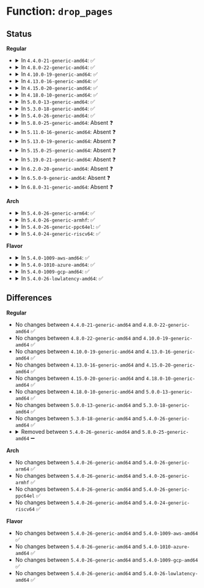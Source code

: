 # Function: <code>drop_pages</code>

## Status
<b>Regular</b>
<ul>
<li>
<details>
<summary>In <code>4.4.0-21-generic-amd64</code>: ✅</summary>

```c
void drop_pages(struct page_list * pl)
```

```json
{
  "name": "drop_pages",
  "collision_type": "Unique Static",
  "inline_type": "No",
  "funcs": [
    {
      "addr": 18446744071585839696,
      "name": "drop_pages",
      "external": false,
      "loc": "drivers/md/dm-kcopyd.c:271",
      "file": "drivers/md/dm-kcopyd.c",
      "inline": "seen, unknown",
      "caller_inline": [],
      "caller_func": [
        "drivers/md/dm-kcopyd.c:dm_kcopyd_client_create",
        "drivers/md/dm-kcopyd.c:dm_kcopyd_client_create",
        "drivers/md/dm-kcopyd.c:dm_kcopyd_client_destroy"
      ]
    }
  ],
  "symbols": [
    {
      "addr": 18446744071585839696,
      "name": "drop_pages",
      "section": ".text",
      "bind": "STB_LOCAL",
      "size": 56
    }
  ]
}
```
</details>
</li>
<li>
<details>
<summary>In <code>4.8.0-22-generic-amd64</code>: ✅</summary>

```c
void drop_pages(struct page_list * pl)
```

```json
{
  "name": "drop_pages",
  "collision_type": "Unique Static",
  "inline_type": "No",
  "funcs": [
    {
      "addr": 18446744071586234224,
      "name": "drop_pages",
      "external": false,
      "loc": "drivers/md/dm-kcopyd.c:271",
      "file": "drivers/md/dm-kcopyd.c",
      "inline": "seen, unknown",
      "caller_inline": [],
      "caller_func": [
        "drivers/md/dm-kcopyd.c:dm_kcopyd_client_destroy",
        "drivers/md/dm-kcopyd.c:dm_kcopyd_client_create",
        "drivers/md/dm-kcopyd.c:dm_kcopyd_client_create"
      ]
    }
  ],
  "symbols": [
    {
      "addr": 18446744071586234224,
      "name": "drop_pages",
      "section": ".text",
      "bind": "STB_LOCAL",
      "size": 56
    }
  ]
}
```
</details>
</li>
<li>
<details>
<summary>In <code>4.10.0-19-generic-amd64</code>: ✅</summary>

```c
void drop_pages(struct page_list * pl)
```

```json
{
  "name": "drop_pages",
  "collision_type": "Unique Static",
  "inline_type": "No",
  "funcs": [
    {
      "addr": 18446744071586439072,
      "name": "drop_pages",
      "external": false,
      "loc": "drivers/md/dm-kcopyd.c:271",
      "file": "drivers/md/dm-kcopyd.c",
      "inline": "seen, unknown",
      "caller_inline": [],
      "caller_func": [
        "drivers/md/dm-kcopyd.c:dm_kcopyd_client_destroy",
        "drivers/md/dm-kcopyd.c:dm_kcopyd_client_create",
        "drivers/md/dm-kcopyd.c:dm_kcopyd_client_create"
      ]
    }
  ],
  "symbols": [
    {
      "addr": 18446744071586439072,
      "name": "drop_pages",
      "section": ".text",
      "bind": "STB_LOCAL",
      "size": 56
    }
  ]
}
```
</details>
</li>
<li>
<details>
<summary>In <code>4.13.0-16-generic-amd64</code>: ✅</summary>

```c
void drop_pages(struct page_list * pl)
```

```json
{
  "name": "drop_pages",
  "collision_type": "Unique Static",
  "inline_type": "No",
  "funcs": [
    {
      "addr": 18446744071586544304,
      "name": "drop_pages",
      "external": false,
      "loc": "drivers/md/dm-kcopyd.c:271",
      "file": "drivers/md/dm-kcopyd.c",
      "inline": "seen, unknown",
      "caller_inline": [],
      "caller_func": [
        "drivers/md/dm-kcopyd.c:dm_kcopyd_client_destroy",
        "drivers/md/dm-kcopyd.c:dm_kcopyd_client_create",
        "drivers/md/dm-kcopyd.c:dm_kcopyd_client_create"
      ]
    }
  ],
  "symbols": [
    {
      "addr": 18446744071586544304,
      "name": "drop_pages",
      "section": ".text",
      "bind": "STB_LOCAL",
      "size": 57
    }
  ]
}
```
</details>
</li>
<li>
<details>
<summary>In <code>4.15.0-20-generic-amd64</code>: ✅</summary>

```c
void drop_pages(struct page_list * pl)
```

```json
{
  "name": "drop_pages",
  "collision_type": "Unique Static",
  "inline_type": "No",
  "funcs": [
    {
      "addr": 18446744071587011856,
      "name": "drop_pages",
      "external": false,
      "loc": "drivers/md/dm-kcopyd.c:271",
      "file": "drivers/md/dm-kcopyd.c",
      "inline": "seen, unknown",
      "caller_inline": [],
      "caller_func": [
        "drivers/md/dm-kcopyd.c:dm_kcopyd_client_destroy",
        "drivers/md/dm-kcopyd.c:dm_kcopyd_client_create",
        "drivers/md/dm-kcopyd.c:dm_kcopyd_client_create"
      ]
    }
  ],
  "symbols": [
    {
      "addr": 18446744071587011856,
      "name": "drop_pages",
      "section": ".text",
      "bind": "STB_LOCAL",
      "size": 57
    }
  ]
}
```
</details>
</li>
<li>
<details>
<summary>In <code>4.18.0-10-generic-amd64</code>: ✅</summary>

```c
void drop_pages(struct page_list * pl)
```

```json
{
  "name": "drop_pages",
  "collision_type": "Unique Static",
  "inline_type": "No",
  "funcs": [
    {
      "addr": 18446744071587310512,
      "name": "drop_pages",
      "external": false,
      "loc": "drivers/md/dm-kcopyd.c:272",
      "file": "drivers/md/dm-kcopyd.c",
      "inline": "seen, unknown",
      "caller_inline": [],
      "caller_func": [
        "drivers/md/dm-kcopyd.c:dm_kcopyd_client_destroy",
        "drivers/md/dm-kcopyd.c:dm_kcopyd_client_create",
        "drivers/md/dm-kcopyd.c:dm_kcopyd_client_create"
      ]
    }
  ],
  "symbols": [
    {
      "addr": 18446744071587310512,
      "name": "drop_pages",
      "section": ".text",
      "bind": "STB_LOCAL",
      "size": 56
    }
  ]
}
```
</details>
</li>
<li>
<details>
<summary>In <code>5.0.0-13-generic-amd64</code>: ✅</summary>

```c
void drop_pages(struct page_list * pl)
```

```json
{
  "name": "drop_pages",
  "collision_type": "Unique Static",
  "inline_type": "No",
  "funcs": [
    {
      "addr": 18446744071587490608,
      "name": "drop_pages",
      "external": false,
      "loc": "drivers/md/dm-kcopyd.c:274",
      "file": "drivers/md/dm-kcopyd.c",
      "inline": "seen, unknown",
      "caller_inline": [],
      "caller_func": [
        "drivers/md/dm-kcopyd.c:dm_kcopyd_client_destroy",
        "drivers/md/dm-kcopyd.c:dm_kcopyd_client_create",
        "drivers/md/dm-kcopyd.c:dm_kcopyd_client_create"
      ]
    }
  ],
  "symbols": [
    {
      "addr": 18446744071587490608,
      "name": "drop_pages",
      "section": ".text",
      "bind": "STB_LOCAL",
      "size": 56
    }
  ]
}
```
</details>
</li>
<li>
<details>
<summary>In <code>5.3.0-18-generic-amd64</code>: ✅</summary>

```c
void drop_pages(struct page_list * pl)
```

```json
{
  "name": "drop_pages",
  "collision_type": "Unique Static",
  "inline_type": "No",
  "funcs": [
    {
      "addr": 18446744071587764352,
      "name": "drop_pages",
      "external": false,
      "loc": "drivers/md/dm-kcopyd.c:292",
      "file": "drivers/md/dm-kcopyd.c",
      "inline": "seen, unknown",
      "caller_inline": [],
      "caller_func": [
        "drivers/md/dm-kcopyd.c:dm_kcopyd_client_destroy",
        "drivers/md/dm-kcopyd.c:dm_kcopyd_client_create",
        "drivers/md/dm-kcopyd.c:dm_kcopyd_client_create"
      ]
    }
  ],
  "symbols": [
    {
      "addr": 18446744071587764352,
      "name": "drop_pages",
      "section": ".text",
      "bind": "STB_LOCAL",
      "size": 57
    }
  ]
}
```
</details>
</li>
<li>
<details>
<summary>In <code>5.4.0-26-generic-amd64</code>: ✅</summary>

```c
void drop_pages(struct page_list * pl)
```

```json
{
  "name": "drop_pages",
  "collision_type": "Unique Static",
  "inline_type": "No",
  "funcs": [
    {
      "addr": 18446744071587968800,
      "name": "drop_pages",
      "external": false,
      "loc": "drivers/md/dm-kcopyd.c:292",
      "file": "drivers/md/dm-kcopyd.c",
      "inline": "seen, unknown",
      "caller_inline": [],
      "caller_func": [
        "drivers/md/dm-kcopyd.c:dm_kcopyd_client_destroy",
        "drivers/md/dm-kcopyd.c:dm_kcopyd_client_create",
        "drivers/md/dm-kcopyd.c:dm_kcopyd_client_create"
      ]
    }
  ],
  "symbols": [
    {
      "addr": 18446744071587968800,
      "name": "drop_pages",
      "section": ".text",
      "bind": "STB_LOCAL",
      "size": 57
    }
  ]
}
```
</details>
</li>
<li>
<details>
<summary>In <code>5.8.0-25-generic-amd64</code>: Absent ❓</summary>

```json
{
  "name": "drop_pages",
  "collision_type": "Unique Static",
  "inline_type": "Full",
  "funcs": [
    {
      "addr": 18446744071588821404,
      "name": "drop_pages",
      "external": false,
      "loc": "drivers/md/dm-kcopyd.c:292",
      "file": "drivers/md/dm-kcopyd.c",
      "inline": "not declared, inlined",
      "caller_inline": [],
      "caller_func": []
    }
  ],
  "symbols": []
}
```
</details>
</li>
<li>
<details>
<summary>In <code>5.11.0-16-generic-amd64</code>: Absent ❓</summary>

```json
{
  "name": "drop_pages",
  "collision_type": "Unique Static",
  "inline_type": "Full",
  "funcs": [
    {
      "addr": 18446744071588838060,
      "name": "drop_pages",
      "external": false,
      "loc": "drivers/md/dm-kcopyd.c:292",
      "file": "drivers/md/dm-kcopyd.c",
      "inline": "not declared, inlined",
      "caller_inline": [],
      "caller_func": []
    }
  ],
  "symbols": []
}
```
</details>
</li>
<li>
<details>
<summary>In <code>5.13.0-19-generic-amd64</code>: Absent ❓</summary>

```json
{
  "name": "drop_pages",
  "collision_type": "Unique Static",
  "inline_type": "Full",
  "funcs": [
    {
      "addr": 18446744071588726061,
      "name": "drop_pages",
      "external": false,
      "loc": "drivers/md/dm-kcopyd.c:292",
      "file": "drivers/md/dm-kcopyd.c",
      "inline": "not declared, inlined",
      "caller_inline": [
        "drivers/md/dm-kcopyd.c:dm_kcopyd_client_create"
      ],
      "caller_func": []
    }
  ],
  "symbols": []
}
```
</details>
</li>
<li>
<details>
<summary>In <code>5.15.0-25-generic-amd64</code>: Absent ❓</summary>

```json
{
  "name": "drop_pages",
  "collision_type": "Unique Static",
  "inline_type": "Full",
  "funcs": [
    {
      "addr": 18446744071589415560,
      "name": "drop_pages",
      "external": false,
      "loc": "drivers/md/dm-kcopyd.c:292",
      "file": "drivers/md/dm-kcopyd.c",
      "inline": "not declared, inlined",
      "caller_inline": [
        "drivers/md/dm-kcopyd.c:dm_kcopyd_client_destroy",
        "drivers/md/dm-kcopyd.c:dm_kcopyd_client_create",
        "drivers/md/dm-kcopyd.c:dm_kcopyd_client_create"
      ],
      "caller_func": []
    }
  ],
  "symbols": []
}
```
</details>
</li>
<li>
<details>
<summary>In <code>5.19.0-21-generic-amd64</code>: Absent ❓</summary>

```json
{
  "name": "drop_pages",
  "collision_type": "Unique Static",
  "inline_type": "Full",
  "funcs": [
    {
      "addr": 18446744071590892824,
      "name": "drop_pages",
      "external": false,
      "loc": "drivers/md/dm-kcopyd.c:292",
      "file": "drivers/md/dm-kcopyd.c",
      "inline": "not declared, inlined",
      "caller_inline": [
        "drivers/md/dm-kcopyd.c:dm_kcopyd_client_destroy",
        "drivers/md/dm-kcopyd.c:dm_kcopyd_client_create",
        "drivers/md/dm-kcopyd.c:dm_kcopyd_client_create"
      ],
      "caller_func": []
    }
  ],
  "symbols": []
}
```
</details>
</li>
<li>
<details>
<summary>In <code>6.2.0-20-generic-amd64</code>: Absent ❓</summary>

```json
{
  "name": "drop_pages",
  "collision_type": "Unique Static",
  "inline_type": "Full",
  "funcs": [
    {
      "addr": 18446744071592588344,
      "name": "drop_pages",
      "external": false,
      "loc": "drivers/md/dm-kcopyd.c:292",
      "file": "drivers/md/dm-kcopyd.c",
      "inline": "not declared, inlined",
      "caller_inline": [
        "drivers/md/dm-kcopyd.c:dm_kcopyd_client_destroy",
        "drivers/md/dm-kcopyd.c:dm_kcopyd_client_create",
        "drivers/md/dm-kcopyd.c:dm_kcopyd_client_create"
      ],
      "caller_func": []
    }
  ],
  "symbols": []
}
```
</details>
</li>
<li>
<details>
<summary>In <code>6.5.0-9-generic-amd64</code>: Absent ❓</summary>

```json
{
  "name": "drop_pages",
  "collision_type": "Unique Static",
  "inline_type": "Full",
  "funcs": [
    {
      "addr": 18446744071593018792,
      "name": "drop_pages",
      "external": false,
      "loc": "drivers/md/dm-kcopyd.c:296",
      "file": "drivers/md/dm-kcopyd.c",
      "inline": "not declared, inlined",
      "caller_inline": [
        "drivers/md/dm-kcopyd.c:dm_kcopyd_client_destroy",
        "drivers/md/dm-kcopyd.c:dm_kcopyd_client_create",
        "drivers/md/dm-kcopyd.c:dm_kcopyd_client_create"
      ],
      "caller_func": []
    }
  ],
  "symbols": []
}
```
</details>
</li>
<li>
<details>
<summary>In <code>6.8.0-31-generic-amd64</code>: Absent ❓</summary>

```json
{
  "name": "drop_pages",
  "collision_type": "Unique Static",
  "inline_type": "Full",
  "funcs": [
    {
      "addr": 18446744071593770344,
      "name": "drop_pages",
      "external": false,
      "loc": "drivers/md/dm-kcopyd.c:296",
      "file": "drivers/md/dm-kcopyd.c",
      "inline": "not declared, inlined",
      "caller_inline": [
        "drivers/md/dm-kcopyd.c:dm_kcopyd_client_destroy",
        "drivers/md/dm-kcopyd.c:dm_kcopyd_client_create",
        "drivers/md/dm-kcopyd.c:dm_kcopyd_client_create"
      ],
      "caller_func": []
    }
  ],
  "symbols": []
}
```
</details>
</li>
</ul>
<b>Arch</b>
<ul>
<li>
<details>
<summary>In <code>5.4.0-26-generic-arm64</code>: ✅</summary>

```c
void drop_pages(struct page_list * pl)
```

```json
{
  "name": "drop_pages",
  "collision_type": "Unique Static",
  "inline_type": "No",
  "funcs": [
    {
      "addr": 18446603336501209648,
      "name": "drop_pages",
      "external": false,
      "loc": "drivers/md/dm-kcopyd.c:292",
      "file": "drivers/md/dm-kcopyd.c",
      "inline": "seen, unknown",
      "caller_inline": [],
      "caller_func": [
        "drivers/md/dm-kcopyd.c:dm_kcopyd_client_destroy",
        "drivers/md/dm-kcopyd.c:dm_kcopyd_client_create",
        "drivers/md/dm-kcopyd.c:dm_kcopyd_client_create"
      ]
    }
  ],
  "symbols": [
    {
      "addr": 18446603336501209648,
      "name": "drop_pages",
      "section": ".text",
      "bind": "STB_LOCAL",
      "size": 76
    }
  ]
}
```
</details>
</li>
<li>
<details>
<summary>In <code>5.4.0-26-generic-armhf</code>: ✅</summary>

```c
void drop_pages(struct page_list * pl)
```

```json
{
  "name": "drop_pages",
  "collision_type": "Unique Static",
  "inline_type": "No",
  "funcs": [
    {
      "addr": 3233715388,
      "name": "drop_pages",
      "external": false,
      "loc": "drivers/md/dm-kcopyd.c:292",
      "file": "drivers/md/dm-kcopyd.c",
      "inline": "seen, unknown",
      "caller_inline": [],
      "caller_func": [
        "drivers/md/dm-kcopyd.c:dm_kcopyd_client_destroy",
        "drivers/md/dm-kcopyd.c:dm_kcopyd_client_create",
        "drivers/md/dm-kcopyd.c:dm_kcopyd_client_create"
      ]
    }
  ],
  "symbols": [
    {
      "addr": 3233715388,
      "name": "drop_pages",
      "section": ".text",
      "bind": "STB_LOCAL",
      "size": 68
    }
  ]
}
```
</details>
</li>
<li>
<details>
<summary>In <code>5.4.0-26-generic-ppc64el</code>: ✅</summary>

```c
void drop_pages(struct page_list * pl)
```

```json
{
  "name": "drop_pages",
  "collision_type": "Unique Static",
  "inline_type": "No",
  "funcs": [
    {
      "addr": 13835058055294733952,
      "name": "drop_pages",
      "external": false,
      "loc": "drivers/md/dm-kcopyd.c:292",
      "file": "drivers/md/dm-kcopyd.c",
      "inline": "seen, unknown",
      "caller_inline": [],
      "caller_func": [
        "drivers/md/dm-kcopyd.c:dm_kcopyd_client_create",
        "drivers/md/dm-kcopyd.c:client_free_pages"
      ]
    }
  ],
  "symbols": [
    {
      "addr": 13835058055294733952,
      "name": "drop_pages",
      "section": ".text",
      "bind": "STB_LOCAL",
      "size": 116
    }
  ]
}
```
</details>
</li>
<li>
<details>
<summary>In <code>5.4.0-24-generic-riscv64</code>: ✅</summary>

```c
void drop_pages(struct page_list * pl)
```

```json
{
  "name": "drop_pages",
  "collision_type": "Unique Static",
  "inline_type": "No",
  "funcs": [
    {
      "addr": 18446743936277908916,
      "name": "drop_pages",
      "external": false,
      "loc": "drivers/md/dm-kcopyd.c:292",
      "file": "drivers/md/dm-kcopyd.c",
      "inline": "seen, unknown",
      "caller_inline": [],
      "caller_func": [
        "drivers/md/dm-kcopyd.c:dm_kcopyd_client_destroy",
        "drivers/md/dm-kcopyd.c:dm_kcopyd_client_create",
        "drivers/md/dm-kcopyd.c:dm_kcopyd_client_create"
      ]
    }
  ],
  "symbols": [
    {
      "addr": 18446743936277908916,
      "name": "drop_pages",
      "section": ".text",
      "bind": "STB_LOCAL",
      "size": 66
    }
  ]
}
```
</details>
</li>
</ul>
<b>Flavor</b>
<ul>
<li>
<details>
<summary>In <code>5.4.0-1009-aws-amd64</code>: ✅</summary>

```c
void drop_pages(struct page_list * pl)
```

```json
{
  "name": "drop_pages",
  "collision_type": "Unique Static",
  "inline_type": "No",
  "funcs": [
    {
      "addr": 18446744071587599776,
      "name": "drop_pages",
      "external": false,
      "loc": "drivers/md/dm-kcopyd.c:292",
      "file": "drivers/md/dm-kcopyd.c",
      "inline": "seen, unknown",
      "caller_inline": [],
      "caller_func": [
        "drivers/md/dm-kcopyd.c:dm_kcopyd_client_destroy",
        "drivers/md/dm-kcopyd.c:dm_kcopyd_client_create",
        "drivers/md/dm-kcopyd.c:dm_kcopyd_client_create"
      ]
    }
  ],
  "symbols": [
    {
      "addr": 18446744071587599776,
      "name": "drop_pages",
      "section": ".text",
      "bind": "STB_LOCAL",
      "size": 57
    }
  ]
}
```
</details>
</li>
<li>
<details>
<summary>In <code>5.4.0-1010-azure-amd64</code>: ✅</summary>

```c
void drop_pages(struct page_list * pl)
```

```json
{
  "name": "drop_pages",
  "collision_type": "Unique Static",
  "inline_type": "No",
  "funcs": [
    {
      "addr": 18446744071587367856,
      "name": "drop_pages",
      "external": false,
      "loc": "drivers/md/dm-kcopyd.c:292",
      "file": "drivers/md/dm-kcopyd.c",
      "inline": "seen, unknown",
      "caller_inline": [],
      "caller_func": [
        "drivers/md/dm-kcopyd.c:dm_kcopyd_client_destroy",
        "drivers/md/dm-kcopyd.c:dm_kcopyd_client_create",
        "drivers/md/dm-kcopyd.c:dm_kcopyd_client_create"
      ]
    }
  ],
  "symbols": [
    {
      "addr": 18446744071587367856,
      "name": "drop_pages",
      "section": ".text",
      "bind": "STB_LOCAL",
      "size": 57
    }
  ]
}
```
</details>
</li>
<li>
<details>
<summary>In <code>5.4.0-1009-gcp-amd64</code>: ✅</summary>

```c
void drop_pages(struct page_list * pl)
```

```json
{
  "name": "drop_pages",
  "collision_type": "Unique Static",
  "inline_type": "No",
  "funcs": [
    {
      "addr": 18446744071587924944,
      "name": "drop_pages",
      "external": false,
      "loc": "drivers/md/dm-kcopyd.c:292",
      "file": "drivers/md/dm-kcopyd.c",
      "inline": "seen, unknown",
      "caller_inline": [],
      "caller_func": [
        "drivers/md/dm-kcopyd.c:dm_kcopyd_client_destroy",
        "drivers/md/dm-kcopyd.c:dm_kcopyd_client_create",
        "drivers/md/dm-kcopyd.c:dm_kcopyd_client_create"
      ]
    }
  ],
  "symbols": [
    {
      "addr": 18446744071587924944,
      "name": "drop_pages",
      "section": ".text",
      "bind": "STB_LOCAL",
      "size": 57
    }
  ]
}
```
</details>
</li>
<li>
<details>
<summary>In <code>5.4.0-26-lowlatency-amd64</code>: ✅</summary>

```c
void drop_pages(struct page_list * pl)
```

```json
{
  "name": "drop_pages",
  "collision_type": "Unique Static",
  "inline_type": "No",
  "funcs": [
    {
      "addr": 18446744071588040672,
      "name": "drop_pages",
      "external": false,
      "loc": "drivers/md/dm-kcopyd.c:292",
      "file": "drivers/md/dm-kcopyd.c",
      "inline": "seen, unknown",
      "caller_inline": [],
      "caller_func": [
        "drivers/md/dm-kcopyd.c:dm_kcopyd_client_destroy",
        "drivers/md/dm-kcopyd.c:dm_kcopyd_client_create",
        "drivers/md/dm-kcopyd.c:dm_kcopyd_client_create"
      ]
    }
  ],
  "symbols": [
    {
      "addr": 18446744071588040672,
      "name": "drop_pages",
      "section": ".text",
      "bind": "STB_LOCAL",
      "size": 57
    }
  ]
}
```
</details>
</li>
</ul>

## Differences
<b>Regular</b>
<ul>
<li>
No changes between <code>4.4.0-21-generic-amd64</code> and <code>4.8.0-22-generic-amd64</code> ✅
</li>
<li>
No changes between <code>4.8.0-22-generic-amd64</code> and <code>4.10.0-19-generic-amd64</code> ✅
</li>
<li>
No changes between <code>4.10.0-19-generic-amd64</code> and <code>4.13.0-16-generic-amd64</code> ✅
</li>
<li>
No changes between <code>4.13.0-16-generic-amd64</code> and <code>4.15.0-20-generic-amd64</code> ✅
</li>
<li>
No changes between <code>4.15.0-20-generic-amd64</code> and <code>4.18.0-10-generic-amd64</code> ✅
</li>
<li>
No changes between <code>4.18.0-10-generic-amd64</code> and <code>5.0.0-13-generic-amd64</code> ✅
</li>
<li>
No changes between <code>5.0.0-13-generic-amd64</code> and <code>5.3.0-18-generic-amd64</code> ✅
</li>
<li>
No changes between <code>5.3.0-18-generic-amd64</code> and <code>5.4.0-26-generic-amd64</code> ✅
</li>
<li>
<details>
<summary>Removed between <code>5.4.0-26-generic-amd64</code> and <code>5.8.0-25-generic-amd64</code> ➖</summary>

```c
void drop_pages(struct page_list * pl)
```
</details>
</li>
</ul>
<b>Arch</b>
<ul>
<li>
No changes between <code>5.4.0-26-generic-amd64</code> and <code>5.4.0-26-generic-arm64</code> ✅
</li>
<li>
No changes between <code>5.4.0-26-generic-amd64</code> and <code>5.4.0-26-generic-armhf</code> ✅
</li>
<li>
No changes between <code>5.4.0-26-generic-amd64</code> and <code>5.4.0-26-generic-ppc64el</code> ✅
</li>
<li>
No changes between <code>5.4.0-26-generic-amd64</code> and <code>5.4.0-24-generic-riscv64</code> ✅
</li>
</ul>
<b>Flavor</b>
<ul>
<li>
No changes between <code>5.4.0-26-generic-amd64</code> and <code>5.4.0-1009-aws-amd64</code> ✅
</li>
<li>
No changes between <code>5.4.0-26-generic-amd64</code> and <code>5.4.0-1010-azure-amd64</code> ✅
</li>
<li>
No changes between <code>5.4.0-26-generic-amd64</code> and <code>5.4.0-1009-gcp-amd64</code> ✅
</li>
<li>
No changes between <code>5.4.0-26-generic-amd64</code> and <code>5.4.0-26-lowlatency-amd64</code> ✅
</li>
</ul>
